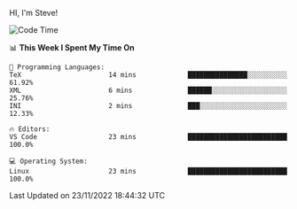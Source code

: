 HI, I'm Steve!
<!--START_SECTION:waka-->
![Code Time](http://img.shields.io/badge/Code%20Time-182%20hrs%206%20mins-blue)

📊 **This Week I Spent My Time On** 

```text
💬 Programming Languages: 
TeX                      14 mins             ███████████████░░░░░░░░░░   61.92% 
XML                      6 mins              ██████░░░░░░░░░░░░░░░░░░░   25.76% 
INI                      2 mins              ███░░░░░░░░░░░░░░░░░░░░░░   12.33%

🔥 Editors: 
VS Code                  23 mins             █████████████████████████   100.0%

💻 Operating System: 
Linux                    23 mins             █████████████████████████   100.0%

```


 Last Updated on 23/11/2022 18:44:32 UTC
<!--END_SECTION:waka-->
